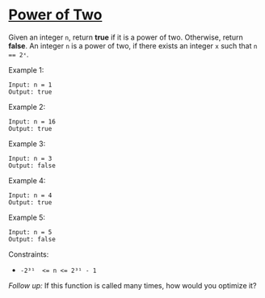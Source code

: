 # [Power of Two](https://leetcode.com/problems/power-of-two/)

Given an integer ```n```, return **true** if it is a power of two. Otherwise, return **false**.
An integer ```n``` is a power of two, if there exists an integer ```x``` such that ```n == 2ˣ```.

Example 1:
```
Input: n = 1
Output: true
```

Example 2:
```
Input: n = 16
Output: true
```

Example 3:
```
Input: n = 3
Output: false
```

Example 4:
```
Input: n = 4
Output: true
```

Example 5:
```
Input: n = 5
Output: false
```

Constraints:
* ```-2³¹  <= n <= 2³¹ - 1```

*Follow up:* If this function is called many times, how would you optimize it?